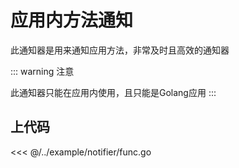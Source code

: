 # 应用内方法通知

此通知器是用来通知应用方法，非常及时且高效的通知器

::: warning 注意

此通知器只能在应用内使用，且只能是Golang应用
:::

## 上代码

<<< @/../example/notifier/func.go
